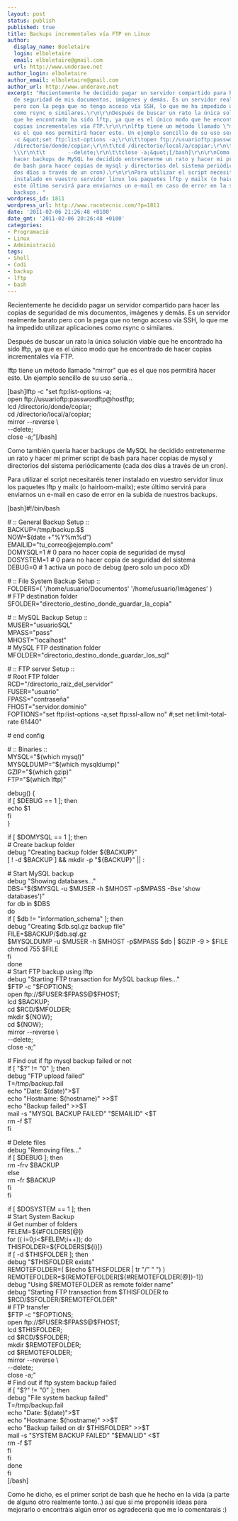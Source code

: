 ```yaml
---
layout: post
status: publish
published: true
title: Backups incrementales vía FTP en Linux
author:
  display_name: Booletaire
  login: elboletaire
  email: elboletaire@gmail.com
  url: http://www.underave.net
author_login: elboletaire
author_email: elboletaire@gmail.com
author_url: http://www.underave.net
excerpt: "Recientemente he decidido pagar un servidor compartido para hacer las copias
  de seguridad de mis documentos, imágenes y demás. Es un servidor realmente barato
  pero con la pega que no tengo acceso vía SSH, lo que me ha impedido utilizar aplicaciones
  como rsync o similares.\r\n\r\nDespués de buscar un rato la única solución viable
  que he encontrado ha sido lftp, ya que es el único modo que he encontrado de hacer
  copias incrementales vía FTP.\r\n\r\nlftp tiene un método llamado \"mirror\" que
  es el que nos permitirá hacer esto. Un ejemplo sencillo de su uso sería...\r\n\r\n[bash]lftp
  -c &quot;set ftp:list-options -a;\r\n\t\topen ftp://usuarioftp:passwordftp@hostftp;\r\n\t\tlcd
  /directorio/donde/copiar;\r\n\t\tcd /directorio/local/a/copiar;\r\n\t\tmirror --reverse
  \\\r\n\t\t       --delete;\r\n\t\tclose -a;&quot;[/bash]\r\n\r\nComo también quería
  hacer backups de MySQL he decidido entretenerme un rato y hacer mi primer script
  de bash para hacer copias de mysql y directorios del sistema periódicamente (cada
  dos días a través de un cron).\r\n\r\nPara utilizar el script necesitaréis tener
  instalado en vuestro servidor linux los paquetes lftp y mailx (o hairloom-mailx);
  este último servirá para enviarnos un e-mail en caso de error en la subida de nuestros
  backups. "
wordpress_id: 1811
wordpress_url: http://www.racotecnic.com/?p=1811
date: '2011-02-06 21:26:48 +0100'
date_gmt: '2011-02-06 20:26:48 +0100'
categories:
- Programació
- Linux
- Administració
tags:
- Shell
- Codi
- backup
- lftp
- bash
---
```

<p>Recientemente he decidido pagar un servidor compartido para hacer las copias de seguridad de mis documentos, imágenes y demás. Es un servidor realmente barato pero con la pega que no tengo acceso vía SSH, lo que me ha impedido utilizar aplicaciones como rsync o similares.</p>
<p>Después de buscar un rato la única solución viable que he encontrado ha sido lftp, ya que es el único modo que he encontrado de hacer copias incrementales vía FTP.</p>
<p>lftp tiene un método llamado "mirror" que es el que nos permitirá hacer esto. Un ejemplo sencillo de su uso sería...</p>
<p>[bash]lftp -c &quot;set ftp:list-options -a;<br />
		open ftp://usuarioftp:passwordftp@hostftp;<br />
		lcd /directorio/donde/copiar;<br />
		cd /directorio/local/a/copiar;<br />
		mirror --reverse \<br />
		       --delete;<br />
		close -a;&quot;[/bash]</p>
<p>Como también quería hacer backups de MySQL he decidido entretenerme un rato y hacer mi primer script de bash para hacer copias de mysql y directorios del sistema periódicamente (cada dos días a través de un cron).</p>
<p>Para utilizar el script necesitaréis tener instalado en vuestro servidor linux los paquetes lftp y mailx (o hairloom-mailx); este último servirá para enviarnos un e-mail en caso de error en la subida de nuestros backups. <a id="more"></a><a id="more-1811"></a></p>
<p>[bash]#!/bin/bash</p>
<p># :: General Backup Setup ::<br />
BACKUP=/tmp/backup.$$<br />
NOW=$(date +&quot;%Y%m%d&quot;)<br />
EMAILID=&quot;tu_correo@ejemplo.com&quot;<br />
DOMYSQL=1 # 0 para no hacer copia de seguridad de mysql<br />
DOSYSTEM=1 # 0 para no hacer copia de seguridad del sistema<br />
DEBUG=0 # 1 activa un poco de debug (pero solo un poco xD)</p>
<p># :: File System Backup Setup ::<br />
FOLDERS=( '/home/usuario/Documentos' '/home/usuario/Imágenes' )<br />
# FTP destination folder<br />
SFOLDER=&quot;directorio_destino_donde_guardar_la_copia&quot;</p>
<p># :: MySQL Backup Setup ::<br />
MUSER=&quot;usuarioSQL&quot;<br />
MPASS=&quot;pass&quot;<br />
MHOST=&quot;localhost&quot;<br />
# MySQL FTP destination folder<br />
MFOLDER=&quot;directorio_destino_donde_guardar_los_sql&quot;</p>
<p># :: FTP server Setup ::<br />
# Root FTP folder<br />
RCD=&quot;/directorio_raiz_del_servidor&quot;<br />
FUSER=&quot;usuario&quot;<br />
FPASS=&quot;contraseña&quot;<br />
FHOST=&quot;servidor.dominio&quot;<br />
FOPTIONS=&quot;set ftp:list-options -a;set ftp:ssl-allow no&quot; #;set net:limit-total-rate 61440&quot;</p>
<p># end config</p>
<p># :: Binaries ::<br />
MYSQL=&quot;$(which mysql)&quot;<br />
MYSQLDUMP=&quot;$(which mysqldump)&quot;<br />
GZIP=&quot;$(which gzip)&quot;<br />
FTP=&quot;$(which lftp)&quot;</p>
<p>debug() {<br />
	if [ $DEBUG == 1 ]; then<br />
		echo $1<br />
	fi<br />
}</p>
<p>if [ $DOMYSQL == 1 ]; then<br />
	# Create backup folder<br />
	debug &quot;Creating backup folder ${BACKUP}&quot;<br />
	[ ! -d $BACKUP ] &amp;&amp; mkdir -p &quot;${BACKUP}&quot; || :</p>
<p>	# Start MySQL backup<br />
	debug &quot;Showing databases...&quot;<br />
	DBS=&quot;$($MYSQL -u $MUSER -h $MHOST -p$MPASS -Bse 'show databases')&quot;<br />
	for db in $DBS<br />
	do<br />
	 if [ $db != &quot;information_schema&quot; ]; then<br />
	 debug &quot;Creating $db.sql.gz backup file&quot;<br />
	 FILE=$BACKUP/$db.sql.gz<br />
	 $MYSQLDUMP -u $MUSER -h $MHOST -p$MPASS $db | $GZIP -9 &gt; $FILE<br />
	 chmod 755 $FILE<br />
	 fi<br />
	done<br />
	# Start FTP backup using lftp<br />
	debug &quot;Starting FTP transaction for MySQL backup files...&quot;<br />
	$FTP -c &quot;$FOPTIONS;<br />
	open ftp://$FUSER:$FPASS@$FHOST;<br />
	lcd $BACKUP;<br />
	cd $RCD/$MFOLDER;<br />
	mkdir ${NOW};<br />
	cd ${NOW};<br />
	mirror  --reverse \<br />
			--delete;<br />
	close -a;&quot;</p>
<p>	# Find out if ftp mysql backup failed or not<br />
	if [ &quot;$?&quot; != &quot;0&quot; ]; then<br />
	 debug &quot;FTP upload failed&quot;<br />
	 T=/tmp/backup.fail<br />
	 echo &quot;Date: $(date)&quot;&gt;$T<br />
	 echo &quot;Hostname: $(hostname)&quot; &gt;&gt;$T<br />
	 echo &quot;Backup failed&quot; &gt;&gt;$T<br />
	 mail  -s &quot;MYSQL BACKUP FAILED&quot; &quot;$EMAILID&quot; &lt;$T<br />
	 rm -f $T<br />
	fi</p>
<p>	# Delete files<br />
	debug &quot;Removing files...&quot;<br />
	if [ $DEBUG ]; then<br />
		rm -frv $BACKUP<br />
	else<br />
		rm -fr $BACKUP<br />
	fi<br />
fi</p>
<p>if [ $DOSYSTEM == 1 ]; then<br />
	# Start System Backup<br />
	# Get number of folders<br />
	FELEM=${#FOLDERS[@]}<br />
	for (( i=0;i&lt;$FELEM;i++)); do<br />
		THISFOLDER=${FOLDERS[${i}]}<br />
		if [ -d $THISFOLDER ]; then<br />
			debug &quot;$THISFOLDER exists&quot;<br />
			REMOTEFOLDER=( $(echo $THISFOLDER | tr &quot;/&quot; &quot; &quot;) )<br />
			REMOTEFOLDER=${REMOTEFOLDER[${#REMOTEFOLDER[@]}-1]}<br />
			debug &quot;Using $REMOTEFOLDER as remote folder name&quot;<br />
			debug &quot;Starting FTP transaction from $THISFOLDER to $RCD/$SFOLDER/$REMOTEFOLDER&quot;<br />
			# FTP transfer<br />
			$FTP -c &quot;$FOPTIONS;<br />
				open ftp://$FUSER:$FPASS@$FHOST;<br />
				lcd $THISFOLDER;<br />
				cd $RCD/$SFOLDER;<br />
				mkdir $REMOTEFOLDER;<br />
				cd $REMOTEFOLDER;<br />
				mirror  --reverse \<br />
						--delete;<br />
				close -a;&quot;<br />
			# Find out if ftp system backup failed<br />
			if [ &quot;$?&quot; != &quot;0&quot; ]; then<br />
			 debug &quot;File system backup failed&quot;<br />
			 T=/tmp/backup.fail<br />
			 echo &quot;Date: $(date)&quot;&gt;$T<br />
			 echo &quot;Hostname: $(hostname)&quot; &gt;&gt;$T<br />
			 echo &quot;Backup failed on dir $THISFOLDER&quot; &gt;&gt;$T<br />
			 mail  -s &quot;SYSTEM BACKUP FAILED&quot; &quot;$EMAILID&quot; &lt;$T<br />
			 rm -f $T<br />
			fi<br />
		fi<br />
	done<br />
fi<br />
[/bash]</p>
<p>Como he dicho, es el primer script de bash que he hecho en la vida (a parte de alguno otro realmente tonto..) así que si me proponéis ideas para mejorarlo o encontráis algún error os agradecería que me lo comentarais :)</p>
